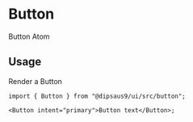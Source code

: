 # Button

Button Atom

## Usage

Render a Button

```tsx
import { Button } from "@dipsaus9/ui/src/button";

<Button intent="primary">Button text</Button>;
```
